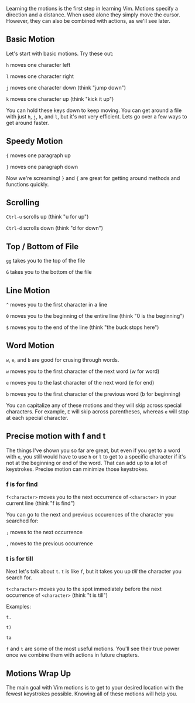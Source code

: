 Learning the motions is the first step in learning Vim. Motions specify a direction and a distance. When used alone they simply move the cursor. However, they can also be combined with actions, as we'll see later.

## Basic Motion

Let's start with basic motions. Try these out:

`h` moves one character left

`l` moves one character right

`j` moves one character down (think "jump down")

`k` moves one character up (think "kick it up")

You can hold these keys down to keep moving. You can get around a file with
just `h`, `j`, `k`, and `l`, but it's not very efficient. Lets go over a few ways to get around
faster.

## Speedy Motion

`{` moves one paragraph up

`}` moves one paragraph down

Now we're screaming! `}` and `{` are great for getting around methods and functions quickly.

## Scrolling

`Ctrl-u` scrolls up (think "u for up")

`Ctrl-d` scrolls down (think "d for down")

## Top / Bottom of File

`gg` takes you to the top of the file

`G` takes you to the bottom of the file

## Line Motion

`^` moves you to the first character in a line

`0` moves you to the beginning of the entire line (think "0 is the beginning")

`$` moves you to the end of the line (think "the buck stops here")

## Word Motion

`w`, `e`, and `b` are good for crusing through words.

`w` moves you to the first character of the next word (w for word)

`e` moves you to the last character of the next word (e for end)

`b` moves you to the first character of the previous word (b for beginning)

You can capitalize any of these motions and they will skip across special
characters. For example, `E` will skip across parentheses, whereas `e`
will stop at each special character.

## Precise motion with f and t

The things I've shown you so far are great, but even if you get to a word
with `e`, you still would have to use `h` or `l` to get to a specific character
if it's not at the beginning or end of the word.  That can add up to a lot
of keystrokes. Precise motion can minimize those keystrokes.

### f is for find

`f<character>` moves you to the next occurrence of `<character>` in your
current line (think "f is find")

<!--
Try it on the line above by going to the beginning of the line, then typing
"fo". That should take you to the "o" in "move".
-->

You can go to the next and previous occurences of the character you searched for:

`;` moves to the next occurrence

`,` moves to the previous occurrence

### t is for till

Next let's talk about `t`. `t` is like `f`, but it takes you up *till* the
character you search for.

`t<character>` moves you to the spot immediately before the next occurrence
of `<character>` (think "t is till")

Examples:

`t.`

`t)`

`ta`

`f` and `t` are some of the most useful motions. You'll see their true power
once we combine them with actions in future chapters.

## Motions Wrap Up

The main goal with Vim motions is to get to your desired location with the
fewest keystrokes possible. Knowing all of these motions will help you.

